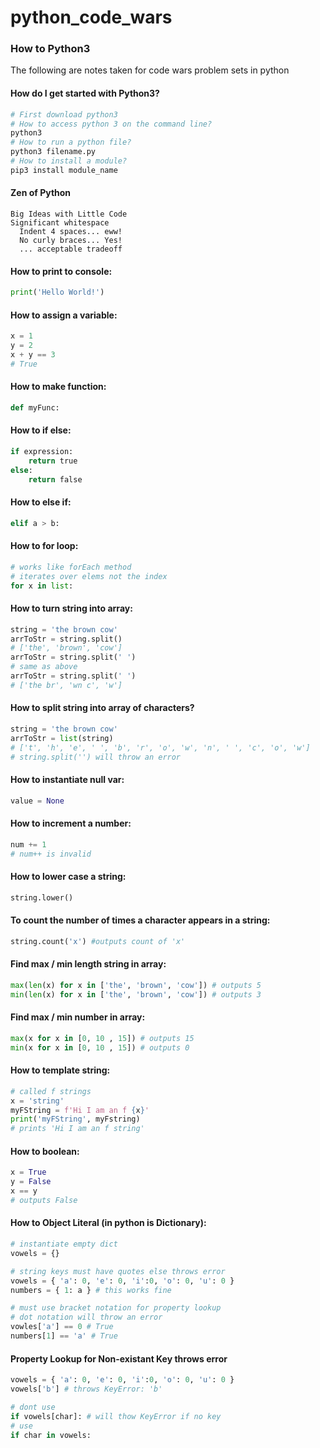 # python_code_wars
### How to Python3

The following are notes taken for code wars problem sets in python

#### How do I get started with Python3?
``` python
# First download python3
# How to access python 3 on the command line?
python3
# How to run a python file?
python3 filename.py
# How to install a module?
pip3 install module_name
```

#### Zen of Python
```
Big Ideas with Little Code
Significant whitespace
  Indent 4 spaces... eww!
  No curly braces... Yes!
  ... acceptable tradeoff
```
#### How to print to console:
```python
print('Hello World!')
```

#### How to assign a variable:
```python
x = 1
y = 2
x + y == 3
# True
```

#### How to make function:
```python
def myFunc:
```

#### How to if else:
```python
if expression:
    return true
else:
    return false
```

#### How to else if:
```python
elif a > b:
```

#### How to for loop:
```python
# works like forEach method
# iterates over elems not the index
for x in list:
```

#### How to turn string into array:
```python
string = 'the brown cow'
arrToStr = string.split()
# ['the', 'brown', 'cow']
arrToStr = string.split(' ')
# same as above
arrToStr = string.split(' ')
# ['the br', 'wn c', 'w']
```

#### How to split string into array of characters?
```python
string = 'the brown cow'
arrToStr = list(string)
# ['t', 'h', 'e', ' ', 'b', 'r', 'o', 'w', 'n', ' ', 'c', 'o', 'w']
# string.split('') will throw an error
```

#### How to instantiate null var:
```python
value = None
```

#### How to increment a number:
```python
num += 1
# num++ is invalid
```

#### How to lower case a string:
```python
string.lower()
```

#### To count the number of times a character appears in a string:
```python
string.count('x') #outputs count of 'x'
```

#### Find max / min length string in array:
```python
max(len(x) for x in ['the', 'brown', 'cow']) # outputs 5
min(len(x) for x in ['the', 'brown', 'cow']) # outputs 3

```
#### Find max / min number in array:
```python
max(x for x in [0, 10 , 15]) # outputs 15
min(x for x in [0, 10 , 15]) # outputs 0

```

#### How to template string:
```python
# called f strings
x = 'string'
myFString = f'Hi I am an f {x}'
print('myFString', myFstring)
# prints 'Hi I am an f string'
```

#### How to boolean:
```python
x = True
y = False
x == y
# outputs False
```
#### How to Object Literal (in python is Dictionary):
```python
# instantiate empty dict
vowels = {}

# string keys must have quotes else throws error
vowels = { 'a': 0, 'e': 0, 'i':0, 'o': 0, 'u': 0 }
numbers = { 1: a } # this works fine

# must use bracket notation for property lookup
# dot notation will throw an error
vowles['a'] == 0 # True
numbers[1] == 'a' # True
```

#### Property Lookup for Non-existant Key throws error
```python
vowels = { 'a': 0, 'e': 0, 'i':0, 'o': 0, 'u': 0 }
vowels['b'] # throws KeyError: 'b'

# dont use
if vowels[char]: # will thow KeyError if no key
# use
if char in vowels:
```
